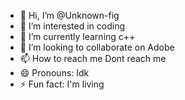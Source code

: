 - 👋 Hi, I’m @Unknown-fig
- 👀 I’m interested in coding
- 🌱 I’m currently learning c++
- 💞️ I’m looking to collaborate on Adobe
- 📫 How to reach me Dont reach me
- 😄 Pronouns: Idk
- ⚡ Fun fact: I'm living 

<!---
Unknown-fig/Unknown-fig is a ✨ special ✨ repository because its `README.md` (this file) appears on your GitHub profile.
You can click the Preview link to take a look at your changes.
--->
